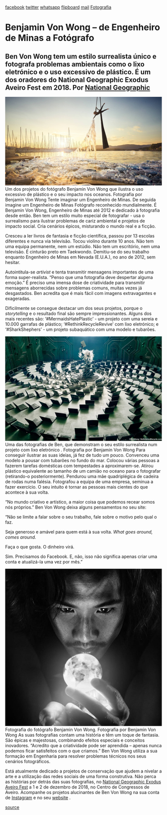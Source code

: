[facebook](https://www.facebook.com/sharer/sharer.php?u=https%3A%2F%2Fwww.natgeo.pt%2Ffotografia%2Fbenjamin-von-wong-de-engenheiro-de-minas-a-fotografo) [twitter](https://twitter.com/share?url=https%3A%2F%2Fwww.natgeo.pt%2Ffotografia%2Fbenjamin-von-wong-de-engenheiro-de-minas-a-fotografo&via=natgeo&text=Benjamin%20Von%20Wong%20%E2%80%93%20de%20Engenheiro%20de%20Minas%20a%20Fot%C3%B3grafo) [whatsapp](https://web.whatsapp.com/send?text=https%3A%2F%2Fwww.natgeo.pt%2Ffotografia%2Fbenjamin-von-wong-de-engenheiro-de-minas-a-fotografo) [flipboard](https://share.flipboard.com/bookmarklet/popout?v=2&title=Benjamin%20Von%20Wong%20%E2%80%93%20de%20Engenheiro%20de%20Minas%20a%20Fot%C3%B3grafo&url=https%3A%2F%2Fwww.natgeo.pt%2Ffotografia%2Fbenjamin-von-wong-de-engenheiro-de-minas-a-fotografo) [mail](mailto:?subject=NatGeo&body=https%3A%2F%2Fwww.natgeo.pt%2Ffotografia%2Fbenjamin-von-wong-de-engenheiro-de-minas-a-fotografo%20-%20Benjamin%20Von%20Wong%20%E2%80%93%20de%20Engenheiro%20de%20Minas%20a%20Fot%C3%B3grafo) [Fotografia](https://www.natgeo.pt/fotografia) 
# Benjamin Von Wong – de Engenheiro de Minas a Fotógrafo 
## Ben Von Wong tem um estilo surrealista único e fotografa problemas ambientais como o lixo eletrónico e o uso excessivo de plástico. É um dos oradores do National Geographic Exodus Aveiro Fest em 2018. Por [National Geographic](https://www.natgeo.pt/autor/national-geographic) 
![Fotografia de um dos projetos do fotógrafo Benjamin Von Wong.](img/files_styles_image_00_public_1_101_1_1_00_1_0_o.jpg)
Um dos projetos do fotógrafo Benjamin Von Wong que ilustra o uso excessivo de plástico e o seu impacto nos oceanos. Fotografia por Benjamin Von Wong Tente imaginar um Engenheiro de Minas. De seguida imagine um Engenheiro de Minas Fotógrafo reconhecido mundialmente. É Benjamin Von Wong, Engenheiro de Minas até 2012 e dedicado à fotografia desde então. Ben tem um estilo muito especial de fotografar - usa o surrealismo para ilustrar problemas de cariz ambiental e projetos de impacto social. Cria cenários épicos, misturando o mundo real e a ficção. 

Cresceu a ler livros de fantasia e ficção científica, passou por 13 escolas diferentes e nunca via televisão. Tocou violino durante 10 anos. Não tem uma equipa permanente, nem um estúdio. Não tem um escritório, nem uma televisão. É cinturão preto em Taekwondo. Demitiu-se do seu trabalho enquanto Engenheiro de Minas em Nevada (E.U.A.), no ano de 2012, sem hesitar. 

Autointitula-se _artivist_ e tenta transmitir mensagens importantes de uma forma super-realista. “Penso que uma fotografia deve despertar alguma emoção.” É preciso uma imensa dose de criatividade para transmitir mensagens aborrecidas sobre problemas comuns, muitas vezes já desgastados. Ben acredita que é mais fácil com imagens extravagantes e exageradas. 

Dificilmente se consegue destacar um dos seus projetos, porque o _storytelling_ e o resultado final são sempre impressionantes. Alguns dos mais recentes são: ‘#MermaidsHatePlastic’ - um projeto com uma sereia e 10.000 garrafas de plástico; ‘#RethinkRecycleRevive’ com lixo eletrónico; e ‘#SharkShephers’ - um projeto subaquático com uma modelo e tubarões. 

![Fotografia de um projeto com lixo eletrónico de Benjamin Von Wong.](img/files_styles_image_00_public_1_101_1_1_1_1_0_01_1_o.jpg)
Uma das fotografias de Ben, que demonstram o seu estilo surrealista num projeto com lixo eletrónico . Fotografia por Benjamin Von Wong Para conseguir ilustrar as suas ideias, já fez de tudo um pouco. Convenceu uma modelo a pousar com tubarões no fundo do mar. Colocou várias pessoas a fazerem tarefas domésticas com tempestades a aproximarem-se. Atirou plástico equivalente ao tamanho de um camião no oceano para o fotografar (retirando-o posteriormente). Pendurou uma mãe quadriplégica de cadeira de rodas numa falésia. Fotografou a equipa de uma empresa, seminua a fazer exercício. O seu intuito é tornar as pessoas mais cientes do que acontece à sua volta. 

“No mundo criativo e artístico, a maior coisa que podemos recear somos nós próprios.” Ben Von Wong deixa alguns pensamentos no seu site: 

“Não se limite a falar sobre o seu trabalho, fale sobre o motivo pelo qual o faz. 

Seja generoso e amável para quem está à sua volta. _What goes around, comes around._ 

Faça o que gosta. O dinheiro virá. 

Sim. Precisamos do Facebook. E, não, isso não significa apenas criar uma conta e atualizá-la uma vez por mês.” 

![Imagem do fotógrafo Benjamin Von Wong](img/files_styles_image_00_public_1_1_1010_1_1_11_1_0_n.jpg)
Fotografia do fotógrafo Benjamin Von Wong. Fotografia por Benjamin Von Wong As suas fotografias contam uma história e têm um toque de fantasia. São épicas e majestosas, combinando efeitos especiais e conceitos inovadores. “Acredito que a criatividade pode ser aprendida – apenas nunca podemos ficar satisfeitos com o que criamos.” Ben Von Wong utiliza a sua formação em Engenharia para resolver problemas técnicos nos seus cenários fotográficos. 

Está atualmente dedicado a projetos de conservação que ajudem a nivelar a arte e a utilização das redes sociais de uma forma construtiva. Não perca as histórias por detrás das suas fotografias, no [National Geographic Exodus Aveiro Fest](https://www.natgeo.pt/exodus) a 1 e 2 de dezembro de 2018, no Centro de Congressos de Aveiro. Acompanhe os projetos alucinantes de Ben Von Wong na sua conta de [Instagram](https://www.instagram.com/vonwong/) e no seu [website](http://www.vonwong.com/) . 



[source](https://www.natgeo.pt/fotografia/benjamin-von-wong-de-engenheiro-de-minas-a-fotografo)